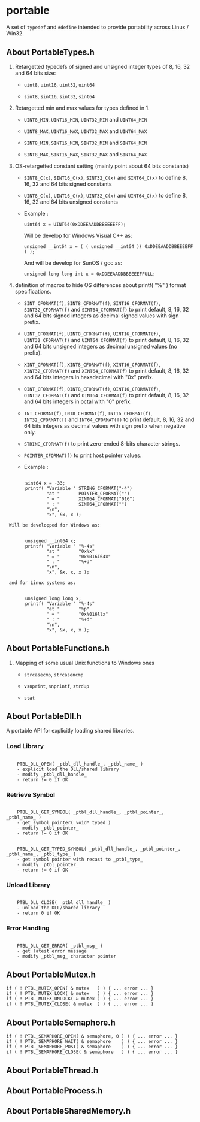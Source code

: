 # portable
A set of `typedef` and `#define` intended to provide portability across Linux / Win32.

## About PortableTypes.h

1. Retargetted typedefs of signed and unsigned integer types of 8, 16, 32 and 64 bits size:

   - `uint8`, `uint16`, `uint32`, `uint64`

   - `sint8`, `sint16`, `sint32`, `sint64`

2. Retargetted min and max values for types defined in 1.

   - `UINT8_MIN`, `UINT16_MIN`, `UINT32_MIN` and `UINT64_MIN`

   - `UINT8_MAX`, `UINT16_MAX`, `UINT32_MAX` and `UINT64_MAX`

   - `SINT8_MIN`, `SINT16_MIN`, `SINT32_MIN` and `SINT64_MIN`

   - `SINT8_MAX`, `SINT16_MAX`, `SINT32_MAX` and `SINT64_MAX`

3. OS-retargetted constant setting (mainly point about 64 bits constants)

   - `SINT8_C(x)`, `SINT16_C(x)`, `SINT32_C(x)` and `SINT64_C(x)` to define 8, 16, 32 and 64 bits signed constants

   - `UINT8_C(x)`, `UINT16_C(x)`, `UINT32_C(x)` and `UINT64_C(x)` to define 8, 16, 32 and 64 bits unsigned constants

   - Example :

       `uint64 x = UINT64(0xDDEEAADDBBEEEEFF);`

     Will be develop for Windows Visual C++ as:

       `unsigned __int64 x = ( ( unsigned __int64 )( 0xDDEEAADDBBEEEEFF ) );`

     And will be develop for SunOS / gcc as:

       `unsigned long long int x = 0xDDEEAADDBBEEEEFFULL;`

4. definition of macros to hide OS differences about printf( "%" ) format specifications.

   - `SINT_CFORMAT(f)`, `SINT8_CFORMAT(f)`, `SINT16_CFORMAT(f)`, `SINT32_CFORMAT(f)` and `SINT64_CFORMAT(f)` to print default, 8, 16, 32 and 64 bits signed integers as decimal signed values with sign prefix.

   - `UINT_CFORMAT(f)`, `UINT8_CFORMAT(f)`, `UINT16_CFORMAT(f)`, `UINT32_CFORMAT(f)` and `UINT64_CFORMAT(f)` to print default, 8, 16, 32 and 64 bits unsigned integers as decimal unsigned values (no prefix).

   - `XINT_CFORMAT(f)`, `XINT8_CFORMAT(f)`, `XINT16_CFORMAT(f)`, `XINT32_CFORMAT(f)` and `XINT64_CFORMAT(f)` to print default, 8, 16, 32 and 64 bits integers in hexadecimal with "0x" prefix.

   - `OINT_CFORMAT(f)`, `OINT8_CFORMAT(f)`, `OINT16_CFORMAT(f)`, `OINT32_CFORMAT(f)` and `OINT64_CFORMAT(f)` to print default, 8, 16, 32 and 64 bits integers in octal with "0" prefix.

   - `INT_CFORMAT(f)`, `INT8_CFORMAT(f)`, `INT16_CFORMAT(f)`, `INT32_CFORMAT(f)` and `INT64_CFORMAT(f)` to print default, 8, 16, 32 and 64 bits integers as decimal values with sign prefix when negative only.

   - `STRING_CFORMAT(f)` to print zero-ended 8-bits character strings.

   - `POINTER_CFORMAT(f)` to print host pointer values.

   - Example :
```

       sint64 x = -33;
       printf( "Variable " STRING_CFORMAT("-4")
               "at "       POINTER_CFORMAT("")
               " = "       XINT64_CFORMAT("016")
               " : "       SINT64_CFORMAT("")
               "\n",
               "x", &x, x );
```
     Will be developped for Windows as:
```

       unsigned __int64 x;
       printf( "Variable " "%-4s"
               "at "       "0x%x"
               " = "       "0x%016I64x"
               " : "       "%+d"
               "\n",
               "x", &x, x, x );
```

     and for Linux systems as:
```

       unsigned long long x;
       printf( "Variable " "%-4s"
               "at "       "%p"
               " = "       "0x%016llx"
               " : "       "%+d"
               "\n",
               "x", &x, x, x );
```

## About PortableFunctions.h

1. Mapping of some usual Unix functions to Windows ones

    - `strcasecmp`, `strcasencmp`

    - `vsnprint`, `snprintf`, `strdup`

    - `stat`

## About PortableDll.h

A portable API for explicitly loading shared libraries.

### Load Library
```

    PTBL_DLL_OPEN( _ptbl_dll_handle_, _ptbl_name_ )
    - explicit load the DLL/shared library
    - modify _ptbl_dll_handle_
    - return != 0 if OK
```

### Retrieve Symbol
```

    PTBL_DLL_GET_SYMBOL( _ptbl_dll_handle_, _ptbl_pointer_, _ptbl_name_ )
    - get symbol pointer( void* typed )
    - modify _ptbl_pointer_
    - return != 0 if OK
```

```

    PTBL_DLL_GET_TYPED_SYMBOL( _ptbl_dll_handle_, _ptbl_pointer_, _ptbl_name_, _ptbl_type_ )
    - get symbol pointer with recast to _ptbl_type_
    - modify _ptbl_pointer_
    - return != 0 if OK
```

### Unload Library
```

    PTBL_DLL_CLOSE( _ptbl_dll_handle_ )
    - unload the DLL/shared library
    - return 0 if OK
```

### Error Handling
```

    PTBL_DLL_GET_ERROR( _ptbl_msg_ )
    - get latest error message
    - modify _ptbl_msg_ character pointer
```

## About PortableMutex.h

    if ( ! PTBL_MUTEX_OPEN( & mutex   ) ) { ... error ... }
    if ( ! PTBL_MUTEX_LOCK( & mutex   ) ) { ... error ... }
    if ( ! PTBL_MUTEX_UNLOCK( & mutex ) ) { ... error ... }
    if ( ! PTBL_MUTEX_CLOSE( & mutex  ) ) { ... error ... }

## About PortableSemaphore.h

    if ( ! PTBL_SEMAPHORE_OPEN( & semaphore, 0 ) ) { ... error ... }
    if ( ! PTBL_SEMAPHORE_WAIT( & semaphore    ) ) { ... error ... }
    if ( ! PTBL_SEMAPHORE_POST( & semaphore    ) ) { ... error ... }
    if ( ! PTBL_SEMAPHORE_CLOSE( & semaphore   ) ) { ... error ... }

## About PortableThread.h

## About PortableProcess.h

## About PortableSharedMemory.h
